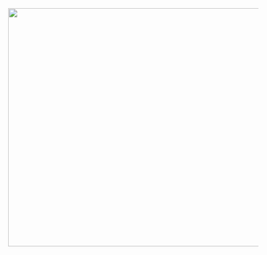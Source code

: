 <div bis_size="{'x':16,'y':8,'w':653,'h':0,'abs_x':208,'abs_y':145}" class="separator" style="clear: both; text-align: center;">
<a bis_size="{'x':269,'y':8,'w':400,'h':300,'abs_x':461,'abs_y':145}" href="https://1.bp.blogspot.com/-60YFUlS8KBg/XvuvHMu--WI/AAAAAAAABUE/geWhvTkB-Qsx8XQ3N2EfVQxtJV1i4SV6gCLcBGAsYHQ/s1600/Sans%2Btitre-1.png" imageanchor="1" style="margin-left: 1em; margin-right: 1em;"><img bis_size="{'x':269,'y':8,'w':400,'h':300,'abs_x':461,'abs_y':145}" border="0" data-original-height="1200" data-original-width="1600" height="480" src="https://1.bp.blogspot.com/-60YFUlS8KBg/XvuvHMu--WI/AAAAAAAABUE/geWhvTkB-Qsx8XQ3N2EfVQxtJV1i4SV6gCLcBGAsYHQ/s640/Sans%2Btitre-1.png" width="640" /></a></div>
<div bis_size="{'x':16,'y':8,'w':653,'h':18,'abs_x':208,'abs_y':145}" class="separator" style="clear: both; text-align: center;">
<br bis_size="{'x':342,'y':324,'w':0,'h':17,'abs_x':534,'abs_y':461}" /></div>
<div bis_size="{'x':16,'y':26,'w':653,'h':18,'abs_x':208,'abs_y':163}">
<div bis_size="{'x':16,'y':26,'w':653,'h':18,'abs_x':208,'abs_y':163}">
<div bis_size="{'x':16,'y':342,'w':653,'h':18,'abs_x':208,'abs_y':479}">
<div bis_size="{&quot;x&quot;:16,&quot;y&quot;:342,&quot;w&quot;:653,&quot;h&quot;:18,&quot;abs_x&quot;:208,&quot;abs_y&quot;:479}">
<br bis_size="{'x':16,'y':26,'w':0,'h':17,'abs_x':208,'abs_y':163}" /></div>
</div>
</div>
</div>

